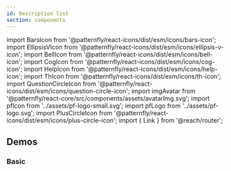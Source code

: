 ```yaml
---
id: Description list
section: components
---
```


import BarsIcon from '@patternfly/react-icons/dist/esm/icons/bars-icon';
import EllipsisVIcon from '@patternfly/react-icons/dist/esm/icons/ellipsis-v-icon';
import BellIcon from '@patternfly/react-icons/dist/esm/icons/bell-icon';
import CogIcon from '@patternfly/react-icons/dist/esm/icons/cog-icon';
import HelpIcon from '@patternfly/react-icons/dist/esm/icons/help-icon';
import ThIcon from '@patternfly/react-icons/dist/esm/icons/th-icon';
import QuestionCircleIcon from '@patternfly/react-icons/dist/esm/icons/question-circle-icon';
import imgAvatar from '@patternfly/react-core/src/components/assets/avatarImg.svg';
import pfIcon from '../assets/pf-logo-small.svg';
import pfLogo from '../assets/pf-logo.svg';
import PlusCircleIcon from '@patternfly/react-icons/dist/esm/icons/plus-circle-icon';
import { Link } from '@reach/router';

## Demos

### Basic

```js file='./examples/DescriptionListBasic.tsx' isFullscreen
```